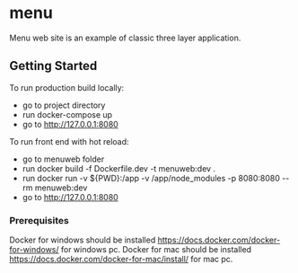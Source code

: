 # menu
Menu web site is an example of classic three layer application.

## Getting Started
To run production build locally:
- go to project directory
- run docker-compose up
- go to http://127.0.0.1:8080

To run front end with hot reload:
 - go to menuweb folder
 - run docker build -f Dockerfile.dev -t menuweb:dev  .
 - run docker run -v ${PWD}:/app -v /app/node_modules -p 8080:8080 --rm menuweb:dev
 - go to http://127.0.0.1:8080
 
 ### Prerequisites
 Docker for windows should be installed https://docs.docker.com/docker-for-windows/ for windows pc.
 Docker for mac should be installed https://docs.docker.com/docker-for-mac/install/ for mac pc.

